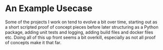 # An Example Usecase

Some of the projects I work on tend to evolve a bit over time, starting out as a short scripted proof of concept pieces before later structuring as a Python package, adding unit tests and logging, adding build files and docker files etc. Doing all of this up front seems a bit overkill, especially as not all proof of concepts make it that far. 
